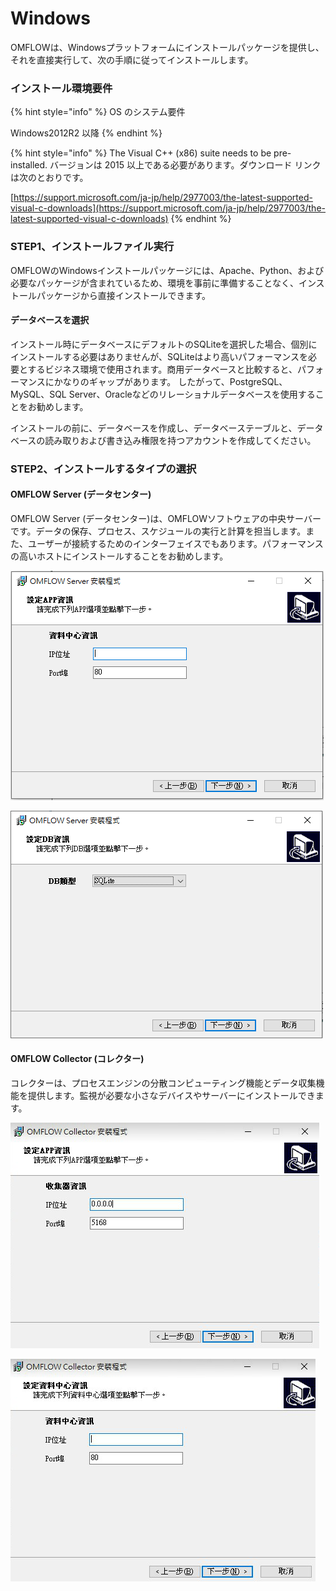 # Windows

OMFLOWは、Windowsプラットフォームにインストールパッケージを提供し、それを直接実行して、次の手順に従ってインストールします。

### インストール環境要件

{% hint style="info" %}
OS のシステム要件

Windows2012R2 以降
{% endhint %}

{% hint style="info" %}
The Visual C++ (x86) suite needs to be pre-installed. バージョンは 2015 以上である必要があります。ダウンロード リンクは次のとおりです。

[https://support.microsoft.com/ja-jp/help/2977003/the-latest-supported-visual-c-downloads](https://support.microsoft.com/ja-jp/help/2977003/the-latest-supported-visual-c-downloads)
{% endhint %}

### STEP1、インストールファイル実行

OMFLOWのWindowsインストールパッケージには、Apache、Python、および必要なパッケージが含まれているため、環境を事前に準備することなく、インストールパッケージから直接インストールできます。

#### &#x20;データベースを選択

インストール時にデータベースにデフォルトのSQLiteを選択した場合、個別にインストールする必要はありませんが、SQLiteはより高いパフォーマンスを必要とするビジネス環境で使用されます。商用データベースと比較すると、パフォーマンスにかなりのギャップがあります。 したがって、PostgreSQL、MySQL、SQL Server、Oracleなどのリレーショナルデータベースを使用することをお勧めします。

インストールの前に、データベースを作成し、データベーステーブルと、データベースの読み取りおよび書き込み権限を持つアカウントを作成してください。



### STEP2、インストールするタイプの選択

#### OMFLOW Server (データセンター)

OMFLOW Server (データセンター)は、OMFLOWソフトウェアの中央サーバーです。データの保存、プロセス、スケジュールの実行と計算を担当します。また、ユーザーが接続するためのインターフェイスでもあります。パフォーマンスの高いホストにインストールすることをお勧めします。

![](<../.gitbook/assets/image (75).png>)

![](<../.gitbook/assets/image (66).png>)

#### OMFLOW Collector (コレクター)

コレクターは、プロセスエンジンの分散コンピューティング機能とデータ収集機能を提供します。監視が必要な小さなデバイスやサーバーにインストールできます。

![コレクターによってモニターされるIPおよびポートを設定します。](<../.gitbook/assets/tu-pian- (47).png>)

![データセンターのIPとポートを設定し、インストール中にデータセンターに報告します。](<../.gitbook/assets/tu-pian- (24).png>)

